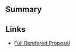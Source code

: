 ## Summary

<!--
  Short summary on what problem this RFC solves, and
  concise example usage of the feature
-->

## Links

<!--
  Link to a GitHub-rendered version of your RFC, e.g.
  https://github.com/<USERNAME>/rfcs/blob/<BRANCH>/rfcs/0000-my-proposal.md
  You can find this link by navigating to this file on your branch.
-->

- [Full Rendered Proposal]()
